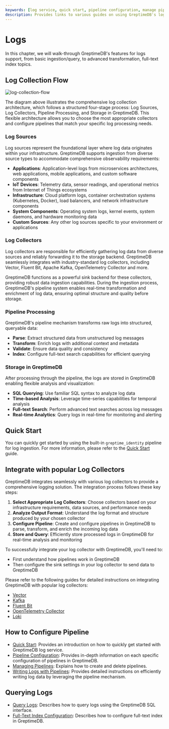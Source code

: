 ```yaml
---
keywords: [log service, quick start, pipeline configuration, manage pipelines, query logs]
description: Provides links to various guides on using GreptimeDB's log service, including quick start, pipeline configuration, managing pipelines, writing logs, querying logs, and full-text index configuration.
---
```


# Logs

In this chapter, we will walk-through GreptimeDB's features for logs support,
from basic ingestion/query, to advanced transformation, full-text index topics.

## Log Collection Flow

![log-collection-flow](/log-collection-flow.drawio.svg)

The diagram above illustrates the comprehensive log collection architecture,
which follows a structured four-stage process: Log Sources, Log Collectors, Pipeline Processing, and Storage in GreptimeDB.
This flexible architecture allows you to choose the most appropriate collectors and configure pipelines that match your specific log processing needs.

### Log Sources

Log sources represent the foundational layer where log data originates within your infrastructure.
GreptimeDB supports ingestion from diverse source types to accommodate comprehensive observability requirements:

- **Applications**: Application-level logs from microservices architectures, web applications, mobile applications, and custom software components
- **IoT Devices**: Telemetry data, sensor readings, and operational metrics from Internet of Things ecosystems
- **Infrastructure**: Cloud platform logs, container orchestration systems (Kubernetes, Docker), load balancers, and network infrastructure components
- **System Components**: Operating system logs, kernel events, system daemons, and hardware monitoring data
- **Custom Sources**: Any other log sources specific to your environment or applications

### Log Collectors

Log collectors are responsible for efficiently gathering log data from diverse sources and reliably forwarding it to the storage backend. GreptimeDB seamlessly integrates with industry-standard log collectors,
including Vector, Fluent Bit, Apache Kafka, OpenTelemetry Collector and more.

GreptimeDB functions as a powerful sink backend for these collectors,
providing robust data ingestion capabilities.
During the ingestion process,
GreptimeDB's pipeline system enables real-time transformation and enrichment of log data,
ensuring optimal structure and quality before storage.

### Pipeline Processing

GreptimeDB's pipeline mechanism transforms raw logs into structured, queryable data:

- **Parse**: Extract structured data from unstructured log messages
- **Transform**: Enrich logs with additional context and metadata
- **Validate**: Ensure data quality and consistency
- **Index**: Configure full-text search capabilities for efficient querying

### Storage in GreptimeDB

After processing through the pipeline,
the logs are stored in GreptimeDB enabling flexible analysis and visualization:

- **SQL Querying**: Use familiar SQL syntax to analyze log data
- **Time-based Analysis**: Leverage time-series capabilities for temporal analysis
- **Full-text Search**: Perform advanced text searches across log messages
- **Real-time Analytics**: Query logs in real-time for monitoring and alerting

## Quick Start

You can quickly get started by using the built-in `greptime_identity` pipeline for log ingestion.
For more information, please refer to the [Quick Start](./quick-start.md) guide.

## Integrate with popular Log Collectors

GreptimeDB integrates seamlessly with various log collectors to provide a comprehensive logging solution. The integration process follows these key steps:

1. **Select Appropriate Log Collectors**: Choose collectors based on your infrastructure requirements, data sources, and performance needs
2. **Analyze Output Format**: Understand the log format and structure produced by your chosen collector
3. **Configure Pipeline**: Create and configure pipelines in GreptimeDB to parse, transform, and enrich the incoming log data
4. **Store and Query**: Efficiently store processed logs in GreptimeDB for real-time analysis and monitoring

To successfully integrate your log collector with GreptimeDB, you'll need to:
- First understand how pipelines work in GreptimeDB
- Then configure the sink settings in your log collector to send data to GreptimeDB

Please refer to the following guides for detailed instructions on integrating GreptimeDB with popular log collectors:

- [Vector](/user-guide/ingest-data/for-observability/vector.md#using-greptimedb_logs-sink-recommended)
- [Kafka](/user-guide/ingest-data/for-observability/kafka.md#logs)
- [Fluent Bit](/user-guide/ingest-data/for-observability/fluent-bit.md#http)
- [OpenTelemetry Collector](/user-guide/ingest-data/for-observability/otel-collector.md)
- [Loki](/user-guide/ingest-data/for-observability/loki.md#using-pipeline-with-loki-push-api)

## How to Configure Pipeline

- [Quick Start](./quick-start.md): Provides an introduction on how to quickly get started with GreptimeDB log service.
- [Pipeline Configuration](./pipeline-config.md): Provides in-depth information on each specific configuration of pipelines in GreptimeDB.
- [Managing Pipelines](./manage-pipelines.md): Explains how to create and delete pipelines.
- [Writing Logs with Pipelines](./write-logs.md): Provides detailed instructions on efficiently writing log data by leveraging the pipeline mechanism.

## Querying Logs

- [Query Logs](./query-logs.md): Describes how to query logs using the GreptimeDB SQL interface.
- [Full-Text Index Configuration](./fulltext-index-config.md): Describes how to configure full-text index in GreptimeDB.
